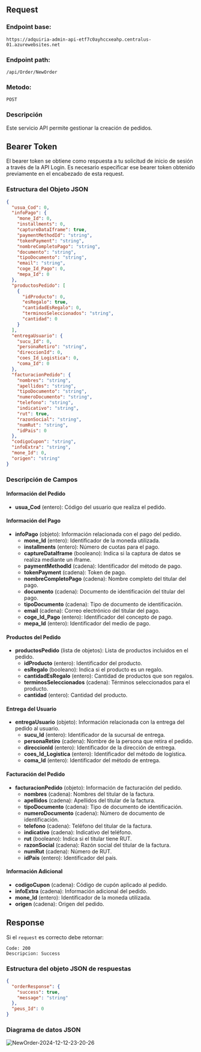 ## Request

### Endpoint base:

```http
https://adquiria-admin-api-etf7c0ayhccxeahp.centralus-01.azurewebsites.net
```

### Endpoint path:

```http
/api/Order/NewOrder
```

### Metodo:
```http
POST
```

### Descripción

Este servicio API permite gestionar la creación de pedidos.

## Bearer Token
El bearer token se obtiene como respuesta a tu solicitud de inicio de sesión a través de la API Login. Es necesario especificar ese bearer token obtenido previamente en el encabezado de esta request.

### Estructura del Objeto JSON

```json
{
  "usua_Cod": 0,
  "infoPago": {
    "mone_Id": 0,
    "installments": 0,
    "captureDataIframe": true,
    "paymentMethodId": "string",
    "tokenPayment": "string",
    "nombreCompletoPago": "string",
    "documento": "string",
    "tipoDocumento": "string",
    "email": "string",
    "coge_Id_Pago": 0,
    "mepa_Id": 0
  },
  "productosPedido": [
    {
      "idProducto": 0,
      "esRegalo": true,
      "cantidadEsRegalo": 0,
      "terminosSeleccionados": "string",
      "cantidad": 0
    }
  ],
  "entregaUsuario": {
    "sucu_Id": 0,
    "personaRetiro": "string",
    "direccionId": 0,
    "coes_Id_Logistica": 0,
    "coma_Id": 0
  },
  "facturacionPedido": {
    "nombres": "string",
    "apellidos": "string",
    "tipoDocumento": "string",
    "numeroDocumento": "string",
    "telefono": "string",
    "indicativo": "string",
    "rut": true,
    "razonSocial": "string",
    "numRut": "string",
    "idPais": 0
  },
  "codigoCupon": "string",
  "infoExtra": "string",
  "mone_Id": 0,
  "origen": "string"
}
```

### Descripción de Campos

#### Información del Pedido

- **usua_Cod** (entero): Código del usuario que realiza el pedido.

#### Información del Pago

- **infoPago** (objeto): Información relacionada con el pago del pedido.
    - **mone_Id** (entero): Identificador de la moneda utilizada.
    - **installments** (entero): Número de cuotas para el pago.
    - **captureDataIframe** (booleano): Indica si la captura de datos se realiza mediante un iframe.
    - **paymentMethodId** (cadena): Identificador del método de pago.
    - **tokenPayment** (cadena): Token de pago.
    - **nombreCompletoPago** (cadena): Nombre completo del titular del pago.
    - **documento** (cadena): Documento de identificación del titular del pago.
    - **tipoDocumento** (cadena): Tipo de documento de identificación.
    - **email** (cadena): Correo electrónico del titular del pago.
    - **coge_Id_Pago** (entero): Identificador del concepto de pago.
    - **mepa_Id** (entero): Identificador del medio de pago.

#### Productos del Pedido

- **productosPedido** (lista de objetos): Lista de productos incluidos en el pedido.
    - **idProducto** (entero): Identificador del producto.
    - **esRegalo** (booleano): Indica si el producto es un regalo.
    - **cantidadEsRegalo** (entero): Cantidad de productos que son regalos.
    - **terminosSeleccionados** (cadena): Términos seleccionados para el producto.
    - **cantidad** (entero): Cantidad del producto.

#### Entrega del Usuario

- **entregaUsuario** (objeto): Información relacionada con la entrega del pedido al usuario.
    - **sucu_Id** (entero): Identificador de la sucursal de entrega.
    - **personaRetiro** (cadena): Nombre de la persona que retira el pedido.
    - **direccionId** (entero): Identificador de la dirección de entrega.
    - **coes_Id_Logistica** (entero): Identificador del método de logística.
    - **coma_Id** (entero): Identificador del método de entrega.

#### Facturación del Pedido

- **facturacionPedido** (objeto): Información de facturación del pedido.
    - **nombres** (cadena): Nombres del titular de la factura.
    - **apellidos** (cadena): Apellidos del titular de la factura.
    - **tipoDocumento** (cadena): Tipo de documento de identificación.
    - **numeroDocumento** (cadena): Número de documento de identificación.
    - **telefono** (cadena): Teléfono del titular de la factura.
    - **indicativo** (cadena): Indicativo del teléfono.
    - **rut** (booleano): Indica si el titular tiene RUT.
    - **razonSocial** (cadena): Razón social del titular de la factura.
    - **numRut** (cadena): Número de RUT.
    - **idPais** (entero): Identificador del país.

#### Información Adicional

- **codigoCupon** (cadena): Código de cupón aplicado al pedido.
- **infoExtra** (cadena): Información adicional del pedido.
- **mone_Id** (entero): Identificador de la moneda utilizada.
- **origen** (cadena): Origen del pedido.

## Response
Si el `request` es correcto debe retornar:

```
Code: 200
Descripcion: Success
```

### Estructura del objeto JSON de respuestas
```json
{
  "orderResponse": {
    "success": true,
    "message": "string"
  },
  "peus_Id": 0
}
```
### Diagrama de datos JSON
![NewOrder-2024-12-12-23-20-26](https://github.com/user-attachments/assets/7c8fa01a-6673-44a4-a917-78fe241861ce)

